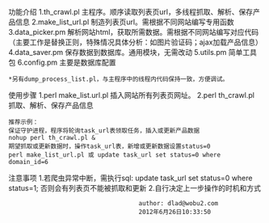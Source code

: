 功能介绍
    1.th_crawl.pl       主程序。顺序读取列表页url，多线程抓取、解析、保存产品信息
    2.make_list_url.pl  制造列表页url。需根据不同网站编写专用函数
    3.data_picker.pm    解析网站html，获取所需数据。需根据不同网站编写对应代码（主要工作是替换正则，特殊情况具体分析：如图片验证码；ajax加载产品信息）
    4.data_saver.pm     保存数据到数据库。通用模块，无需改动
    5.utils.pm          简单工具包
    6.config.pm         主要是数据库配置

    *另有dump_process_list.pl，与主程序中的线程内代码保持一致，方便调试。


使用步骤
    1.perl make_list.url.pl
    插入网站所有列表页网址。
    2.perl th_crawl.pl 
    抓取、解析、保存产品信息

    推荐示例：
    保证守护进程，程序将轮询task_url表领取任务，插入或更新产品数据
    nohup perl th_crawl.pl &
    期望抓取或更新数据时，操作task_url表，新增或更新数据设置status=0
    perl make_list_url.pl 或 update task_url set status=0 where domain_id=6



注意事项
    1.若爬虫异常中断，需执行sql: update task_url set status=0 where status=1; 否则会有列表页不能被抓取和更新
    2.自行决定上一步操作的时机和方式
    

                                        author: dlad@wobu2.com
                                        2012年6月26日10:33:50
